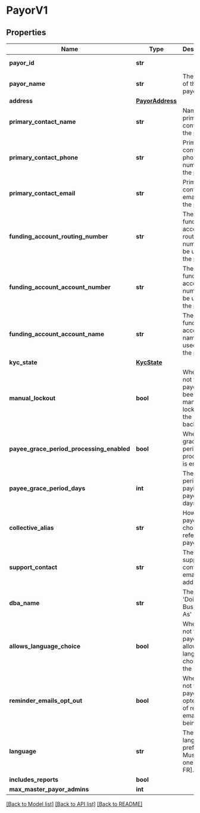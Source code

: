 # PayorV1

## Properties
Name | Type | Description | Notes
------------ | ------------- | ------------- | -------------
**payor_id** | **str** |  | [optional] [readonly] 
**payor_name** | **str** | The name of the payor. | 
**address** | [**PayorAddress**](PayorAddress.md) |  | [optional] 
**primary_contact_name** | **str** | Name of primary contact for the payor. | [optional] 
**primary_contact_phone** | **str** | Primary contact phone number for the payor. | [optional] 
**primary_contact_email** | **str** | Primary contact email for the payor. | [optional] 
**funding_account_routing_number** | **str** | The funding account routing number to be used for the payor. | [optional] 
**funding_account_account_number** | **str** | The funding account number to be used for the payor. | [optional] 
**funding_account_account_name** | **str** | The funding account name to be used for the payor. | [optional] 
**kyc_state** | [**KycState**](KycState.md) |  | [optional] 
**manual_lockout** | **bool** | Whether or not the payor has been manually locked by the backoffice. | [optional] 
**payee_grace_period_processing_enabled** | **bool** | Whether grace period processing is enabled. | [optional] [readonly] 
**payee_grace_period_days** | **int** | The grace period for paying payees in days. | [optional] [readonly] 
**collective_alias** | **str** | How the payor has chosen to refer to payees. | [optional] 
**support_contact** | **str** | The payor’s support contact email address. | [optional] 
**dba_name** | **str** | The payor’s &#39;Doing Business As&#39; name. | [optional] 
**allows_language_choice** | **bool** | Whether or not the payor allows language choice in the UI. | [optional] 
**reminder_emails_opt_out** | **bool** | Whether or not the payor has opted-out of reminder emails being sent. | [optional] [readonly] 
**language** | **str** | The payor’s language preference. Must be one of [EN, FR]. | [optional] 
**includes_reports** | **bool** |  | [optional] 
**max_master_payor_admins** | **int** |  | [optional] 

[[Back to Model list]](../README.md#documentation-for-models) [[Back to API list]](../README.md#documentation-for-api-endpoints) [[Back to README]](../README.md)


